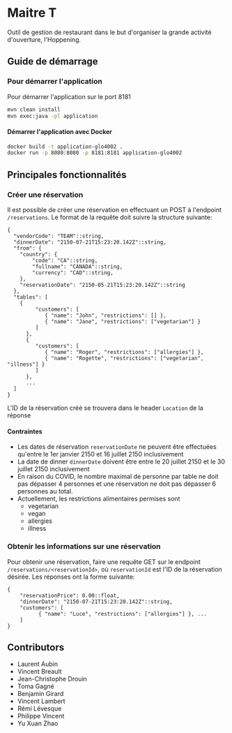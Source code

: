 # Maitre T

Outil de gestion de restaurant dans le but d'organiser la grande activité d'ouverture, l'Hoppening. 

## Guide de démarrage
### Pour démarrer l'application

Pour démarrer l'application sur le port 8181
```bash
mvn clean install
mvn exec:java -pl application
```

#### Démarrer l'application avec Docker

```bash
docker build -t application-glo4002 .
docker run -p 8080:8080 -p 8181:8181 application-glo4002
```

## Principales fonctionnalités
### Créer une réservation
Il est possible de créer une réservation en effectuant un POST à l'endpoint ``/reservations``.
Le format de la requête doit suivre la structure suivante:

```
{
  "vendorCode": "TEAM"::string,
  "dinnerDate": "2150-07-21T15:23:20.142Z"::string,
  "from": {
    "country": {
        "code": "CA"::string,
        "fullname": "CANADA"::string,
        "currency": "CAD"::string,
    },
    "reservationDate": "2150-05-21T15:23:20.142Z"::string
  },
  "tables": [
    {
         "customers": [
            { "name": "John", "restrictions": [] },
            { "name": "Jane", "restrictions": ["vegetarian"] }
         ]
      },
      {
         "customers": [
            { "name": "Roger", "restrictions": ["allergies"] },
            { "name": "Rogette", "restrictions": ["vegetarian", "illness"] }
         ]
      },
      ...
  ]
}
```

L'ID de la réservation créé se trouvera dans le header ``Location`` de la réponse

#### Contraintes
- Les dates de réservation ``reservationDate`` ne peuvent être effectuées qu'entre le 1er janvier 2150 et 16 juillet 2150 inclusivement
- La date de dinner ``dinnerDate`` doivent être entre le 20 juillet 2150 et le 30 juillet 2150 inclusivement
- En raison du COVID, le nombre maximal de personne par table ne doit pas dépasser 4 personnes et une réservation ne doit pas dépasser 6 personnes au total.
- Actuellement, les restrictions alimentaires permises sont
    - vegetarian
    - vegan
    - allergies
    - illness
    
### Obtenir les informations sur une réservation
Pour obtenir une réservation, faire une requête GET sur le endpoint ``/reservations/<reservationId>``, où `reservationId` est l'ID de la réservation désirée.
Les réponses ont la forme suivante:
```
{
    "reservationPrice": 0.00::float,
    "dinnerDate": "2150-07-21T15:23:20.142Z"::string,
    "customers": [
          { "name": "Luce", "restrictions": ["allergies"] }, ...
    ]
}
```

## Contributors
- Laurent Aubin
- Vincent Breault
- Jean-Christophe Drouin
- Toma Gagné
- Benjamin Girard
- Vincent Lambert
- Rémi Lévesque
- Philippe Vincent
- Yu Xuan Zhao